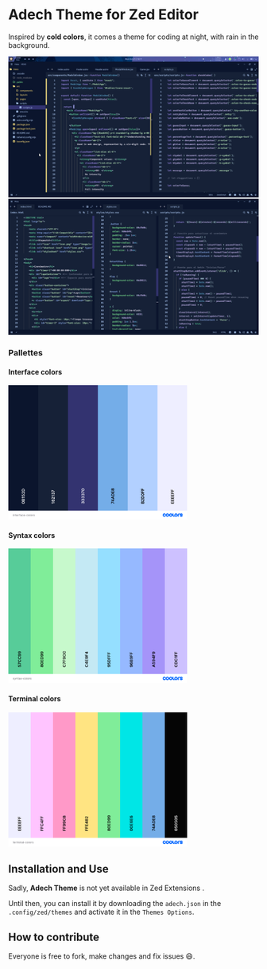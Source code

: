 # Adech Theme for Zed Editor

Inspired by **cold colors**, it comes a theme for coding at night, with rain in the background.

<img src="images/screenshot-1.png" alt="screenshot 1" width="540"/>
<img src="images/screenshot-2.png" alt="screenshot 2" width="540"/>

### Pallettes
#### Interface colors
<img src="images/interface-colors.png" alt="interface colors" width="360"/>

#### Syntax colors
<img src="images/syntax-colors.png" alt="syntax colors" width="360"/>

#### Terminal colors
<img src="images/terminal-colors.png" alt="terminal colors" width="360"/>

## Installation and Use
Sadly, **Adech Theme** is not yet available in Zed Extensions .

Until then, you can install it by downloading the `adech.json` in the `.config/zed/themes` and activate it in the `Themes Options`.

## How to contribute
Everyone is free to fork, make changes and fix issues 😄.
